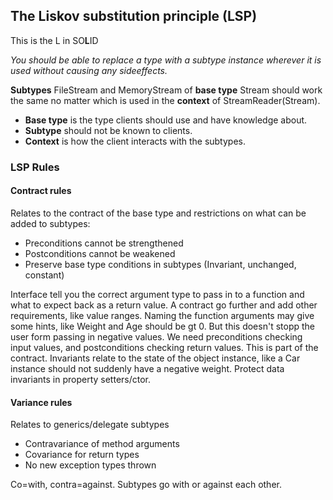 ## The Liskov substitution principle (LSP)
This is the L in SO**L**ID

_You should be able to replace a type with a subtype instance wherever it is used without causing any sideeffects._

**Subtypes** FileStream and MemoryStream of **base type** Stream should work the same no matter which is used in the **context** of StreamReader(Stream).

* **Base type** is the type clients should use and have knowledge about.
* **Subtype** should not be known to clients.
* **Context** is how the client interacts with the subtypes.

### LSP Rules
#### Contract rules
Relates to the contract of the base type and restrictions on what can be added to subtypes:
* Preconditions cannot be strengthened
* Postconditions cannot be weakened
* Preserve base type conditions in subtypes (Invariant, unchanged, constant)

Interface tell you the correct argument type to pass in to a function and what to expect back as a return value. A contract go further and add other requirements, like value ranges. Naming the function arguments may give some hints, like Weight and Age should be gt 0. But this doesn't stopp the user form passing in negative values. We need preconditions checking input values, and postconditions checking return values. This is part of the contract. Invariants relate to the state of the object instance, like a Car instance should not suddenly have a negative weight. Protect data invariants in property setters/ctor.

#### Variance rules
Relates to generics/delegate subtypes
* Contravariance of method arguments
* Covariance for return types
* No new exception types thrown

Co=with, contra=against. Subtypes go with or against each other.